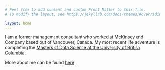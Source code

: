 ```yaml
---
# Feel free to add content and custom Front Matter to this file.
# To modify the layout, see https://jekyllrb.com/docs/themes/#overriding-theme-defaults

layout: home
---
```


I am a former management consultant who worked at McKinsey and Company based out of Vancouver, Canada. My most recent life adventure is completing the [Masters of Data Science at the University of British Columbia](https://masterdatascience.ubc.ca).

More about me can be found [here](https://moniquewong.github.io/about/).

